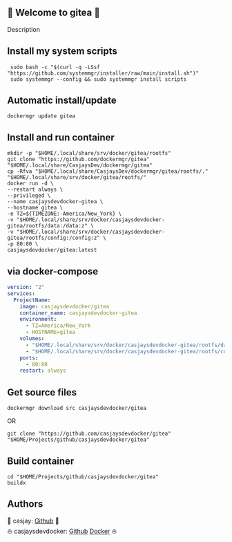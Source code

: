 ## 👋 Welcome to gitea 🚀  

Description  
  
  
## Install my system scripts  

```shell
 sudo bash -c "$(curl -q -LSsf "https://github.com/systemmgr/installer/raw/main/install.sh")"
 sudo systemmgr --config && sudo systemmgr install scripts  
```
  
## Automatic install/update  
  
```shell
dockermgr update gitea
```
  
## Install and run container
  
```shell
mkdir -p "$HOME/.local/share/srv/docker/gitea/rootfs"
git clone "https://github.com/dockermgr/gitea" "$HOME/.local/share/CasjaysDev/dockermgr/gitea"
cp -Rfva "$HOME/.local/share/CasjaysDev/dockermgr/gitea/rootfs/." "$HOME/.local/share/srv/docker/gitea/rootfs/"
docker run -d \
--restart always \
--privileged \
--name casjaysdevdocker-gitea \
--hostname gitea \
-e TZ=${TIMEZONE:-America/New_York} \
-v "$HOME/.local/share/srv/docker/casjaysdevdocker-gitea/rootfs/data:/data:z" \
-v "$HOME/.local/share/srv/docker/casjaysdevdocker-gitea/rootfs/config:/config:z" \
-p 80:80 \
casjaysdevdocker/gitea:latest
```
  
## via docker-compose  
  
```yaml
version: "2"
services:
  ProjectName:
    image: casjaysdevdocker/gitea
    container_name: casjaysdevdocker-gitea
    environment:
      - TZ=America/New_York
      - HOSTNAME=gitea
    volumes:
      - "$HOME/.local/share/srv/docker/casjaysdevdocker-gitea/rootfs/data:/data:z"
      - "$HOME/.local/share/srv/docker/casjaysdevdocker-gitea/rootfs/config:/config:z"
    ports:
      - 80:80
    restart: always
```
  
## Get source files  
  
```shell
dockermgr download src casjaysdevdocker/gitea
```
  
OR
  
```shell
git clone "https://github.com/casjaysdevdocker/gitea" "$HOME/Projects/github/casjaysdevdocker/gitea"
```
  
## Build container  
  
```shell
cd "$HOME/Projects/github/casjaysdevdocker/gitea"
buildx 
```
  
## Authors  
  
🤖 casjay: [Github](https://github.com/casjay) 🤖  
⛵ casjaysdevdocker: [Github](https://github.com/casjaysdevdocker) [Docker](https://hub.docker.com/u/casjaysdevdocker) ⛵  
